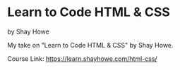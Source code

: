 # Learn to Code HTML & CSS
by Shay Howe

My take on "Learn to Code HTML &amp; CSS" by Shay Howe.

Course Link: https://learn.shayhowe.com/html-css/
